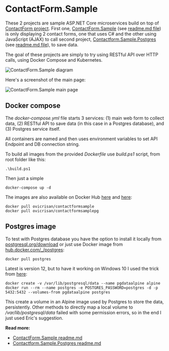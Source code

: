 # ContactForm.Sample

These 2 projects are sample ASP.NET Core microservices build on top of [ContactForm project](https://github.com/ovicrisan/ContactForm). 
First one, [ContactForm.Sample](https://github.com/ovicrisan/ContactForm.Sample/tree/master/ContactForm.Sample) 
(see [readme.md file](https://github.com/ovicrisan/ContactForm.Sample/tree/master/ContactForm.Sample/readme.md)) is only displaying 2 contact forms, one that uses C# and the other using JavaScript (AJAX)
to call second project, [Contactform.Sample.Postgres](https://github.com/ovicrisan/ContactForm.Sample/tree/master/Contactform.Sample.Postgres)
(see [readme.md file](https://github.com/ovicrisan/ContactForm.Sample/tree/master/Contactform.Sample.Postgres/readme.md)), to save data.

The goal of these projects are simply to try using RESTful API over HTTP calls, using Docker Compose and Kubernetes.

![ContactForm.Sample diagram](https://ovicrisan.github.io/ContactForm.Sample/ContactForm.Sample.1.png)

Here's a screenshot of the main page:

![ContactForm.Sample main page](https://ovicrisan.github.io/ContactForm.Sample/ContactForm.Sample.2.png)

## Docker compose

The *docker-compose.yml* file starts 3 services: (1) main web form to collect data, 
(2) RESTful API to save data (in this case in a Postgres database), and (3) Postgres service itself.

All containers are named and then uses environment variables to set API Endpoint and DB connection string.

To build all images from the provided *Dockerfile* use *build.ps1* script, from root folder like this:

`.\build.ps1`

Then just a simple

`docker-compose up -d`

The images are also available on Docker Hub [here](https://hub.docker.com/repository/docker/ovicrisan/contactformsample) 
and [here](https://hub.docker.com/repository/docker/ovicrisan/contactformsamplepg):

```
docker pull ovicrisan/contactformsample
docker pull ovicrisan/contactformsamplepg
```

## Postgres image

To test with Postgres database you have the option to install it locally from 
[postgresql.org/download](https://www.postgresql.org/download/) 
or just use Docker image from [hub.docker.com/_/postgres](https://hub.docker.com/_/postgres):

`docker pull postgres`

Latest is version 12, but to have it working on Windows 10 I used the trick from 
[here](https://elanderson.net/2018/02/setup-postgresql-on-windows-with-docker/):

```
docker create -v /var/lib/postgresql/data --name pgdataalpine alpine
docker run --rm --name postgres -e POSTGRES_PASSWORD=postgres -d -p 5432:5432 --volumes-from pgdataalpine postgres
```

This create a volume in an Alpine image used by Postgres to store the data, persistently. 
Other methods to directly map a local volume to */var/lib/postgresql/data* failed with some permission errors, so in the end I just used Eric's suggestion.

**Read more:**

- [ContactForm.Sample readme.md](https://github.com/ovicrisan/ContactForm.Sample/tree/master/ContactForm.Sample/readme.md)
- [Contactform.Sample.Postgres readme.md](https://github.com/ovicrisan/ContactForm.Sample/tree/master/Contactform.Sample.Postgres/readme.md)
